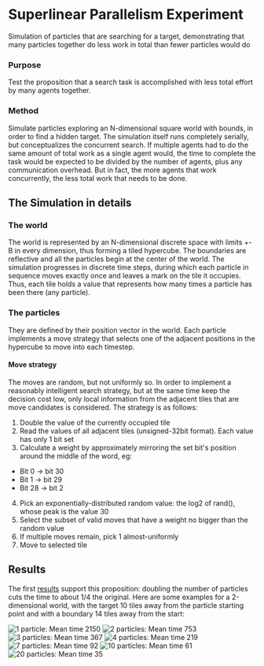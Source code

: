 # Superlinear Parallelism Experiment
Simulation of particles that are searching for a target, demonstrating that many particles together do less work in total than fewer particles would do

### Purpose
Test the proposition that a search task is accomplished with less total effort by many agents together.

### Method
Simulate particles exploring an N-dimensional square world with bounds, in order to find a hidden target. The simulation itself runs completely serially, but conceptualizes the concurrent search.
If multiple agents had to do the same amount of total work as a single agent would, the time to complete the task would be expected to be divided by the number of agents, plus any communication overhead. But in fact, the more agents that work concurrently, the less total work that needs to be done.

## The Simulation in details
### The world
The world is represented by an N-dimensional discrete space with limits +-B in every dimension, thus forming a tiled hypercube. The boundaries are reflective and all the particles begin at the center of the world.
The simulation progresses in discrete time steps, during which each particle in sequence moves exactly once and leaves a mark on the tile it occupies. Thus, each tile holds a value that represents how many times a particle has been there (any particle).

### The particles
They are defined by their position vector in the world. Each particle implements a move strategy that selects one of the adjacent positions in the hypercube to move into each timestep.

#### Move strategy
The moves are random, but not uniformly so. In order to implement a reasonably intelligent search strategy, but at the same time keep the decision cost low, only local information from the adjacent tiles that are move candidates is considered. The strategy is as follows:
1. Double the value of the currently occupied tile
2. Read the values of all adjacent tiles (unsigned-32bit format). Each value has only 1 bit set
3. Calculate a weight by approximately mirroring the set bit's position around the middle of the word, eg:
  - Bit 0 -> bit 30
  - Bit 1 -> bit 29
  - Bit 28 -> bit 2
4. Pick an exponentially-distributed random value: the log2 of rand(), whose peak is the value 30
5. Select the subset of valid moves that have a weight no bigger than the random value
6. If multiple moves remain, pick 1 almost-uniformly
7. Move to selected tile

## Results
The first [results](logs/results3_nexp2e5) support this proposition: doubling the number of particles cuts the time to about 1/4 the original. Here are some examples for a 2-dimensional world, with the target 10 tiles away from the particle starting point and with a boundary 14 tiles away from the start:

![1 particle: Mean time 2150](logs/results3_nexp2e5/jpg/N1D2T10W29_mean2.1498e3_std910.18.jpg "1 particle: Mean time 2150")
![2 particles: Mean time 753](logs/results3_nexp2e5/jpg/N2D2T10W29_mean752.71_std555.89.jpg "2 particles: Mean time 753")
![3 particles: Mean time 367](logs/results3_nexp2e5/jpg/N3D2T10W29_mean367.48_std346.75.jpg "3 particles: Mean time 367")
![4 particles: Mean time 219](logs/results3_nexp2e5/jpg/N4D2T10W29_mean219.32_std226.86.jpg "4 particles: Mean time 219")
![7 particles: Mean time  92](logs/results3_nexp2e5/jpg/N7D2T10W29_mean92.359_std85.665.jpg "7 particles: Mean time  92")
![10 particles: Mean time 61](logs/results3_nexp2e5/jpg/N10D2T10W29_mean61.286_std44.909.jpg "10 particles: Mean time 61")
![20 particles: Mean time 35](logs/results3_nexp2e5/jpg/N20D2T10W29_mean34.956_std14.955.jpg "20 particles: Mean time 35")
